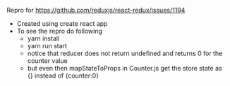 Repro for https://github.com/reduxjs/react-redux/issues/1194
- Created using create react app
- To see the repro do following
  - yarn install
  - yarn run start
  - notice that reducer does not return undefined and returns 0 for the counter value
  - but even then mapStateToProps in Counter.js get the store state as {} instead of {counter:0}
